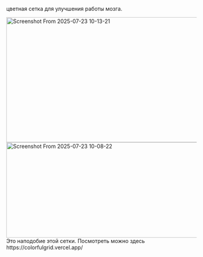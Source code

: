 цветная сетка для улучшения работы мозга. 

<img width="889" height="330" alt="Screenshot From 2025-07-23 10-13-21" src="https://github.com/user-attachments/assets/be35f2f2-0f90-4398-ab46-755d8c71693a" />

<img width="886" height="252" alt="Screenshot From 2025-07-23 10-08-22" src="https://github.com/user-attachments/assets/c6feb02f-63e2-4b82-945b-294cddac3c6b" />
Это наподобие этой сетки. Посмотреть можно здесь https://colorfulgrid.vercel.app/
